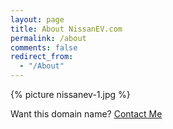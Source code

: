 ```yaml
---
layout: page
title: About NissanEV.com
permalink: /about
comments: false
redirect_from: 
  - "/About"
---
```

{% picture nissanev-1.jpg %}

Want this domain name? [Contact Me](https://www.chrishammond.com)